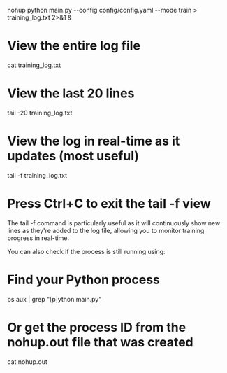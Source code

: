 nohup python main.py --config config/config.yaml --mode train > training_log.txt 2>&1 &

# View the entire log file
  cat training_log.txt

  # View the last 20 lines
  tail -20 training_log.txt

  # View the log in real-time as it updates (most useful)
  tail -f training_log.txt

  # Press Ctrl+C to exit the tail -f view

  The tail -f command is particularly useful as it will continuously show new lines as they're added to the log file,
  allowing you to monitor training progress in real-time.

  You can also check if the process is still running using:

  # Find your Python process
  ps aux | grep "[p]ython main.py"

  # Or get the process ID from the nohup.out file that was created
  cat nohup.out

